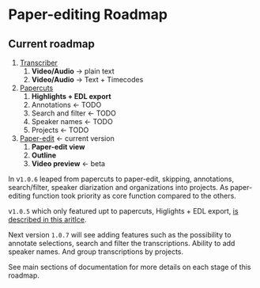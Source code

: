 # Paper-editing Roadmap

## Current roadmap

1. [Transcriber](../../transcriptions/transcriptions-intro/transcriber/) 
   1. **Video/Audio** → plain text
   2. **Video/Audio** → Text + Timecodes
2. [Papercuts](../../transcriptions/papercuts/)
   1. **Highlights + EDL export** 
   2. Annotations ←  TODO
   3. Search and filter ←  TODO
   4. Speaker names ← TODO
   5. Projects ← TODO
3. [Paper-edit](../../transcriptions/paper-edit/)  ← current version
   1. **Paper-edit view** 
   2. **Outline**
   3. **Video preview** ← beta

In v`1.0.6` leaped from papercuts to paper-edit, skipping, annotations, search/filter, speaker diarization and organizations into projects. As paper-editing function took priority as core function compared to the others.

v`1.0.5` which only featured upt to papercuts, Higlights + EDL export, [is described in this aritlce](https://product.voxmedia.com/2016/11/22/13669486/faster-video-editing).

Next version `1.0.7` will see adding features such as the possibility to annotate selections, search and filter the transcriptions. Ability to add speaker names. And group transcriptions by projects.

See main sections of documentation for more details on each stage of this roadmap.

